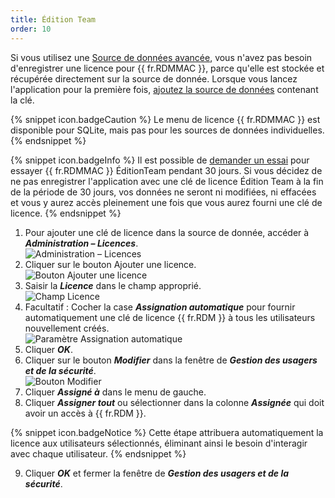 ```yaml
---
title: Édition Team
order: 10
---
```

Si vous utilisez une [Source de données avancée](/fr/rdm/mac/data-sources/data-sources-types/advanced-data-sources/), vous n'avez pas besoin d'enregistrer une licence pour {{ fr.RDMMAC }}, parce qu'elle est stockée et récupérée directement sur la source de donnée. Lorsque vous lancez l'application pour la première fois, [ajoutez la source de données](/fr/rdm/mac/data-sources/create-new-data-source/) contenant la clé.  

{% snippet icon.badgeCaution %} 
Le menu de licence {{ fr.RDMMAC }} est disponible pour SQLite, mais pas pour les sources de données individuelles. 
{% endsnippet %}
 
{% snippet icon.badgeInfo %} 
Il est possible de [demander un essai](/fr/rdm/mac/installation/client/registration/trial-request/) pour essayer {{ fr.RDMMAC }} ÉditionTeam pendant 30 jours. Si vous décidez de ne pas enregistrer l'application avec une clé de licence Édition Team à la fin de la période de 30 jours, vos données ne seront ni modifiées, ni effacées et vous y aurez accès pleinement une fois que vous aurez fourni une clé de licence. 
{% endsnippet %}
 
1. Pour ajouter une clé de licence dans la source de donnée, accéder à ***Administration – Licences***.  
![Administration – Licences](https://webdevolutions.azureedge.net/docs/fr/rdm/mac/RDMMac0000.png) 
1. Cliquer sur le bouton Ajouter une licence.  
![Bouton Ajouter une licence](https://webdevolutions.azureedge.net/docs/fr/rdm/mac/RDMMac0001.png) 
1. Saisir la ***Licence*** dans le champ approprié.  
![Champ Licence](https://webdevolutions.azureedge.net/docs/fr/rdm/mac/RDMMac0003.png) 
1. Facultatif : Cocher la case ***Assignation automatique*** pour fournir automatiquement une clé de licence {{ fr.RDM }} à tous les utilisateurs nouvellement créés.  
![Paramètre Assignation automatique](https://webdevolutions.azureedge.net/docs/fr/rdm/mac/RDMMac0004.png) 
1. Cliquer ***OK***. 
1. Cliquer sur le bouton ***Modifier*** dans la fenêtre de ***Gestion des usagers et de la sécurité***.  
![Bouton Modifier](https://webdevolutions.azureedge.net/docs/fr/rdm/mac/RDMMac0002.png) 
1. Cliquer ***Assigné à*** dans le menu de gauche. 
1. Cliquer ***Assigner tout*** ou sélectionner dans la colonne ***Assignée*** qui doit avoir un accès à {{ fr.RDM }}. 

{% snippet icon.badgeNotice %} 
Cette étape attribuera automatiquement la licence aux utilisateurs sélectionnés, éliminant ainsi le besoin d'interagir avec chaque utilisateur. 
{% endsnippet %}
 
9. Cliquer ***OK*** et fermer la fenêtre de ***Gestion des usagers et de la sécurité***. 
